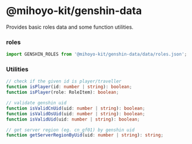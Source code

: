 @mihoyo-kit/genshin-data
========================
Provides basic roles data and some function utilities.

### roles
``` js
import GENSHIN_ROLES from '@mihoyo-kit/genshin-data/data/roles.json';
```

### Utilities
``` ts
// check if the given id is player/traveller
function isPlayer(id: number | string): boolean;
function isPlayer(role: RoleItem): boolean;

// validate genshin uid
function isValidCnUid(uid: number | string): boolean;
function isValidOsUid(uid: number | string): boolean;
function isValidUid(uid: number | string): boolean;

// get server region (eg. cn_gf01) by genshin uid
function getServerRegionByUid(uid: number | string): string;
```
